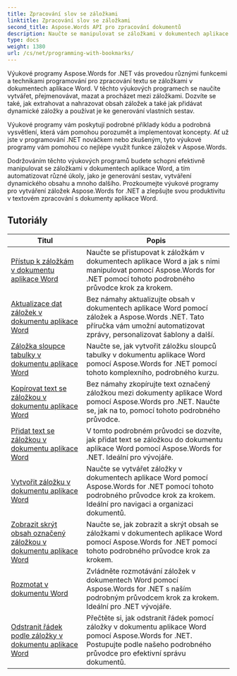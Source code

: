 ```yaml
---
title: Zpracování slov se záložkami
linktitle: Zpracování slov se záložkami
second_title: Aspose.Words API pro zpracování dokumentů
description: Naučte se manipulovat se záložkami v dokumentech aplikace Word pomocí Aspose.Words for .NET. Kurzy vás provedou kroky k vytvoření, přístupu a úpravě záložek v dokumentu aplikace Word.
type: docs
weight: 1380
url: /cs/net/programming-with-bookmarks/
---
```


Výukové programy Aspose.Words for .NET vás provedou různými funkcemi a technikami programování pro zpracování textu se záložkami v dokumentech aplikace Word. V těchto výukových programech se naučíte vytvářet, přejmenovávat, mazat a procházet mezi záložkami. Dozvíte se také, jak extrahovat a nahrazovat obsah záložek a také jak přidávat dynamické záložky a používat je ke generování vlastních sestav.

Výukové programy vám poskytují podrobné příklady kódu a podrobná vysvětlení, která vám pomohou porozumět a implementovat koncepty. Ať už jste v programování .NET nováčkem nebo zkušeným, tyto výukové programy vám pomohou co nejlépe využít funkce záložek v Aspose.Words.

Dodržováním těchto výukových programů budete schopni efektivně manipulovat se záložkami v dokumentech aplikace Word, a tím automatizovat různé úkoly, jako je generování sestav, vytváření dynamického obsahu a mnoho dalšího. Prozkoumejte výukové programy pro vytváření záložek Aspose.Words for .NET a zlepšujte svou produktivitu v textovém zpracování s dokumenty aplikace Word.

 ## Tutoriály
| Titul | Popis |
| --- | --- |
| [Přístup k záložkám v dokumentu aplikace Word](./access-bookmarks/) | Naučte se přistupovat k záložkám v dokumentech aplikace Word a jak s nimi manipulovat pomocí Aspose.Words for .NET pomocí tohoto podrobného průvodce krok za krokem. |
| [Aktualizace dat záložek v dokumentu aplikace Word](./update-bookmark-data/) | Bez námahy aktualizujte obsah v dokumentech aplikace Word pomocí záložek a Aspose.Words .NET. Tato příručka vám umožní automatizovat zprávy, personalizovat šablony a další. |
| [Záložka sloupce tabulky v dokumentu aplikace Word](./bookmark-table-columns/) | Naučte se, jak vytvořit záložku sloupců tabulky v dokumentu aplikace Word pomocí Aspose.Words for .NET pomocí tohoto komplexního, podrobného kurzu. |
| [Kopírovat text se záložkou v dokumentu aplikace Word](./copy-bookmarked-text/) | Bez námahy zkopírujte text označený záložkou mezi dokumenty aplikace Word pomocí Aspose.Words pro .NET. Naučte se, jak na to, pomocí tohoto podrobného průvodce. |
| [Přidat text se záložkou v dokumentu aplikace Word](./append-bookmarked-text/) | V tomto podrobném průvodci se dozvíte, jak přidat text se záložkou do dokumentu aplikace Word pomocí Aspose.Words for .NET. Ideální pro vývojáře. |
| [Vytvořit záložku v dokumentu aplikace Word](./create-bookmark/) | Naučte se vytvářet záložky v dokumentech aplikace Word pomocí Aspose.Words for .NET pomocí tohoto podrobného průvodce krok za krokem. Ideální pro navigaci a organizaci dokumentů. |
| [Zobrazit skrýt obsah označený záložkou v dokumentu aplikace Word](./show-hide-bookmarked-content/) | Naučte se, jak zobrazit a skrýt obsah se záložkami v dokumentech aplikace Word pomocí Aspose.Words for .NET pomocí tohoto podrobného průvodce krok za krokem. |
| [Rozmotat v dokumentu Word](./untangle/) | Zvládněte rozmotávání záložek v dokumentech Word pomocí Aspose.Words for .NET s naším podrobným průvodcem krok za krokem. Ideální pro .NET vývojáře. |
| [Odstranit řádek podle záložky v dokumentu aplikace Word](./delete-row-by-bookmark/) | Přečtěte si, jak odstranit řádek pomocí záložky v dokumentu aplikace Word pomocí Aspose.Words for .NET. Postupujte podle našeho podrobného průvodce pro efektivní správu dokumentů. |